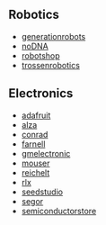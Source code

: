Robotics
--------

* [generationrobots](http://www.generationrobots.com/)
* [noDNA](https://nodna.de/)
* [robotshop](http://www.robotshop.com/)
* [trossenrobotics](http://www.trossenrobotics.com/)

Electronics
-----------

* [adafruit](https://www.adafruit.com/)
* [alza](https://www.alza.sk/)
* [conrad](https://www.conrad.de/)
* [farnell](http://farnell.com/)
* [gmelectronic](http://www.gmelectronic.com/)
* [mouser](http://www.mouser.com/)
* [reichelt](http://www.reichelt.de/)
* [rlx](http://rlx.sk/en/)
* [seedstudio](http://www.seeedstudio.com/depot/)
* [segor](http://www.segor.de/#)
* [semiconductorstore](http://www.semiconductorstore.com/index.asp?)
